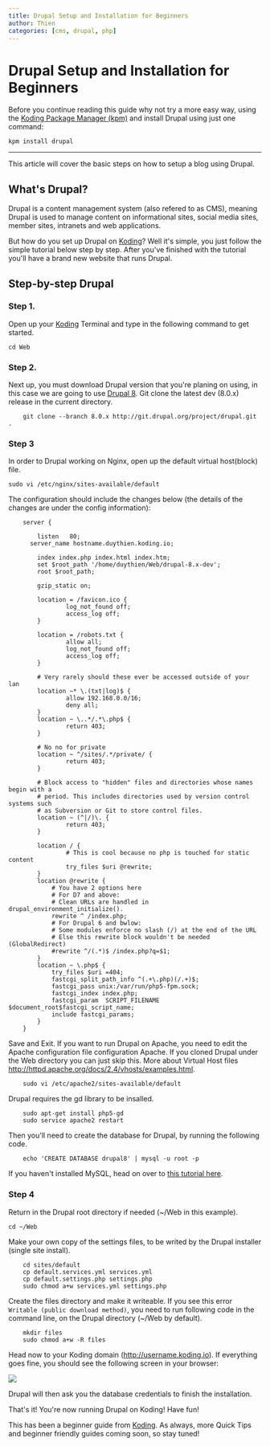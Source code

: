 ```yaml
---
title: Drupal Setup and Installation for Beginners
author: Thien
categories: [cms, drupal, php]
---
```


# Drupal Setup and Installation for Beginners

Before you continue reading this guide why not try a more easy way, using the [Koding Package Manager (kpm)](http://learn.koding.com/guides/getting-started-kpm/) and install Drupal using just one command:

```
kpm install drupal
```

***

This article will cover the basic steps on how to setup a blog using
Drupal.

## What's Drupal?

Drupal is a content management system (also refered to as CMS), meaning Drupal is used to manage content on informational sites, social media sites, member sites, intranets and web applications.

But how do you set up Drupal on [Koding](https://koding.com)? Well it's simple, you just follow the simple tutorial below step by step. After you've finished with the tutorial you'll have a brand new website that runs Drupal.

## Step-by-step Drupal

### Step 1.

Open up your [Koding](https://koding.com) Terminal and type in the following command to get started.

	cd Web

### Step 2.

Next up, you must download Drupal version that you're planing on using, in this case we are going to use [Drupal 8](https://www.drupal.org/node/572834). Git clone the latest dev (8.0.x) release in the current directory.

```
	git clone --branch 8.0.x http://git.drupal.org/project/drupal.git .
```

### Step 3

In order to Drupal working on Nginx, open up the default virtual host(block) file.

	sudo vi /etc/nginx/sites-available/default

The configuration should include the changes below (the details of the changes are under the config information):

```
	server {

	    listen   80;
      server_name hostname.duythien.koding.io;

	    index index.php index.html index.htm;
	    set $root_path '/home/duythien/Web/drupal-8.x-dev';
	    root $root_path;

	    gzip_static on;

	    location = /favicon.ico {
	            log_not_found off;
	            access_log off;
	    }

	    location = /robots.txt {
	            allow all;
	            log_not_found off;
	            access_log off;
	    }

	    # Very rarely should these ever be accessed outside of your lan
	    location ~* \.(txt|log)$ {
	            allow 192.168.0.0/16;
	            deny all;
	    }
	    location ~ \..*/.*\.php$ {
	            return 403;
	    }

	    # No no for private
	    location ~ ^/sites/.*/private/ {
	            return 403;
	    }

	    # Block access to "hidden" files and directories whose names begin with a
	    # period. This includes directories used by version control systems such
	    # as Subversion or Git to store control files.
	    location ~ (^|/)\. {
	            return 403;
	    }

	    location / {
	            # This is cool because no php is touched for static content
	            try_files $uri @rewrite;
	    }
	    location @rewrite {
	        # You have 2 options here
	        # For D7 and above:
	        # Clean URLs are handled in drupal_environment_initialize().
	        rewrite ^ /index.php;
	        # For Drupal 6 and bwlow:
	        # Some modules enforce no slash (/) at the end of the URL
	        # Else this rewrite block wouldn't be needed (GlobalRedirect)
	        #rewrite ^/(.*)$ /index.php?q=$1;
	    }
	    location ~ \.php$ {
	        try_files $uri =404;
	        fastcgi_split_path_info ^(.+\.php)(/.+)$;
	        fastcgi_pass unix:/var/run/php5-fpm.sock;
	        fastcgi_index index.php;
	        fastcgi_param  SCRIPT_FILENAME  $document_root$fastcgi_script_name;
	        include fastcgi_params;
	    }
	}
```

Save and Exit. If you want to run Drupal on Apache, you need to edit the Apache configuration file configuration Apache. If you cloned Drupal under the Web directory you can just skip this. More about Virtual Host files http://httpd.apache.org/docs/2.4/vhosts/examples.html.

```
	sudo vi /etc/apache2/sites-available/default
```

Drupal requires the gd library to be insalled.
```
	sudo apt-get install php5-gd
	sudo service apache2 restart
```

Then you'll need to create the database for Drupal, by running the following code.

```
	echo 'CREATE DATABASE drupal8' | mysql -u root -p
```

If you haven't installed MySQL, head on over to [this tutorial
here](/guides/installing-mysql).

### Step 4

Return in the Drupal root directory if needed (~/Web in this example).

```
cd ~/Web
```

Make your own copy of the settings files, to be writed by the Drupal installer (single site install).

```
	cd sites/default
	cp default.services.yml services.yml
	cp default.settings.php settings.php
	sudo chmod a+w services.yml settings.php
```

Create the files directory and make it writeable. If you see this error  ```Writable (public download method)```, you need to run following code in the command line, on the Drupal directory (~/Web by default).

```
	mkdir files
 	sudo chmod a+w -R files
```

Head now to your Koding domain (http://username.koding.io). If everything goes fine, you should see
the following screen in your browser:

![](welcome.png)

Drupal will then ask you the database credentials to finish the installation.

That's it! You're now running Drupal on Koding! Have fun!

This has been a beginner guide from [Koding](https://koding.com/). As always, more Quick Tips and beginner friendly guides coming soon, so stay tuned!
